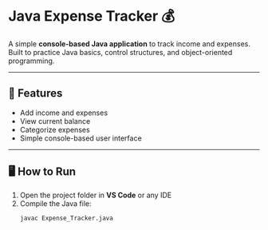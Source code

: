 # Java Expense Tracker 💰

A simple **console-based Java application** to track income and expenses. Built to practice Java basics, control structures, and object-oriented programming.

---

## 🔧 Features
- Add income and expenses
- View current balance
- Categorize expenses
- Simple console-based user interface

---

## 🖥️ How to Run

1. Open the project folder in **VS Code** or any IDE
2. Compile the Java file:
   ```bash
   javac Expense_Tracker.java
